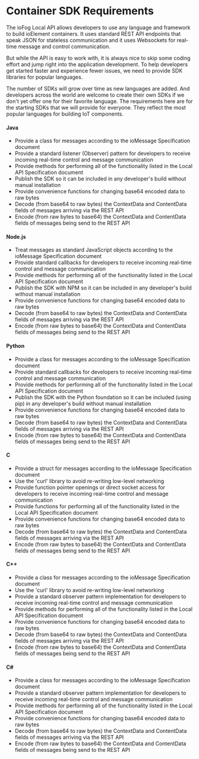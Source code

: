 # Container SDK Requirements

The ioFog Local API allows developers to use any language and framework to build ioElement containers. It uses standard REST API endpoints that speak JSON for stateless communication and it uses Websockets for real-time message and control communication.

But while the API is easy to work with, it is always nice to skip some coding effort and jump right into the application development. To help developers get started faster and experience fewer issues, we need to provide SDK libraries for popular languages.

The number of SDKs will grow over time as new languages are added. And developers across the world are welcome to create their own SDKs if we don't yet offer one for their favorite language. The requirements here are for the starting SDKs that we will provide for everyone. They reflect the most popular languages for building IoT components.

#### Java

* Provide a class for messages according to the ioMessage Specification document
* Provide a standard listener (Observer) pattern for developers to receive incoming real-time control and message communication
* Provide methods for performing all of the functionality listed in the Local API Specification document
* Publish the SDK so it can be included in any developer's build without manual installation
* Provide convenience functions for changing base64 encoded data to raw bytes
* Decode (from base64 to raw bytes) the ContextData and ContentData fields of messages arriving via the REST API
* Encode (from raw bytes to base64) the ContextData and ContentData fields of messages being send to the REST API


#### Node.js

* Treat messages as standard JavaScript objects according to the ioMessage Specification document
* Provide standard callbacks for developers to receive incoming real-time control and message communication
* Provide methods for performing all of the functionality listed in the Local API Specification document
* Publish the SDK with NPM so it can be included in any developer's build without manual installation
* Provide convenience functions for changing base64 encoded data to raw bytes
* Decode (from base64 to raw bytes) the ContextData and ContentData fields of messages arriving via the REST API
* Encode (from raw bytes to base64) the ContextData and ContentData fields of messages being send to the REST API


#### Python

* Provide a class for messages according to the ioMessage Specification document
* Provide standard callbacks for developers to receive incoming real-time control and message communication
* Provide methods for performing all of the functionality listed in the Local API Specification document
* Publish the SDK with the Python foundation so it can be included (using pip) in any developer's build without manual installation
* Provide convenience functions for changing base64 encoded data to raw bytes
* Decode (from base64 to raw bytes) the ContextData and ContentData fields of messages arriving via the REST API
* Encode (from raw bytes to base64) the ContextData and ContentData fields of messages being send to the REST API


#### C

* Provide a struct for messages according to the ioMessage Specification document
* Use the 'curl' library to avoid re-writing low-level networking
* Provide function pointer openings or direct socket access for developers to receive incoming real-time control and message communication
* Provide functions for performing all of the functionality listed in the Local API Specification document
* Provide convenience functions for changing base64 encoded data to raw bytes
* Decode (from base64 to raw bytes) the ContextData and ContentData fields of messages arriving via the REST API
* Encode (from raw bytes to base64) the ContextData and ContentData fields of messages being send to the REST API


#### C++

* Provide a class for messages according to the ioMessage Specification document
* Use the 'curl' library to avoid re-writing low-level networking
* Provide a standard observer pattern implementation for developers to receive incoming real-time control and message communication
* Provide methods for performing all of the functionality listed in the Local API Specification document
* Provide convenience functions for changing base64 encoded data to raw bytes
* Decode (from base64 to raw bytes) the ContextData and ContentData fields of messages arriving via the REST API
* Encode (from raw bytes to base64) the ContextData and ContentData fields of messages being send to the REST API


#### C&#35;

* Provide a class for messages according to the ioMessage Specification document
* Provide a standard observer pattern implementation for developers to receive incoming real-time control and message communication
* Provide methods for performing all of the functionality listed in the Local API Specification document
* Provide convenience functions for changing base64 encoded data to raw bytes
* Decode (from base64 to raw bytes) the ContextData and ContentData fields of messages arriving via the REST API
* Encode (from raw bytes to base64) the ContextData and ContentData fields of messages being send to the REST API

